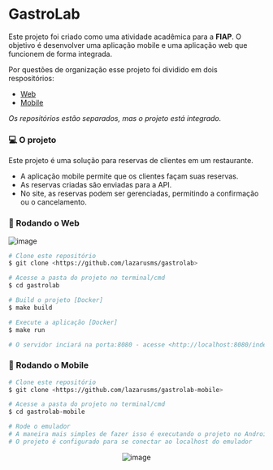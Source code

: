 # GastroLab

Este projeto foi criado como uma atividade acadêmica para a **FIAP**. O objetivo é desenvolver uma aplicação mobile e uma aplicação web que funcionem de forma integrada.

Por questões de organização esse projeto foi dividido em dois respositórios:

 - [Web](https://github.com/lazarusms/gastrolab)
 - [Mobile](https://github.com/lazarusms/gastrolab-mobile)
   
*Os repositórios estão separados, mas o projeto está integrado.*

### 💻 O projeto

Este projeto é uma solução para reservas de clientes em um restaurante.

- A aplicação mobile permite que os clientes façam suas reservas.
- As reservas criadas são enviadas para a API.
- No site, as reservas podem ser gerenciadas, permitindo a confirmação ou o cancelamento.
   
### 🎲 Rodando o Web 
![image](https://github.com/lazarusms/gastrolab/assets/107807531/2e4282c0-3cf3-4f56-a962-d99f9933c18d)

```bash
# Clone este repositório
$ git clone <https://github.com/lazarusms/gastrolab>

# Acesse a pasta do projeto no terminal/cmd
$ cd gastrolab

# Build o projeto [Docker] 
$ make build

# Execute a aplicação [Docker]
$ make run

# O servidor inciará na porta:8080 - acesse <http://localhost:8080/index.html>

```

### 📱 Rodando o Mobile 

```bash
# Clone este repositório
$ git clone <https://github.com/lazarusms/gastrolab-mobile>

# Acesse a pasta do projeto no terminal/cmd
$ cd gastrolab-mobile

# Rode o emulador
# A maneira mais simples de fazer isso é executando o projeto no Android Studio
# O projeto é configurado para se conectar ao localhost do emulador
```

<div align="center">
  <img src="https://github.com/lazarusms/gastrolab-mobile/assets/107807531/885bcd46-6a4e-46d7-b429-1eb1e38f861f" alt="image">
</div>

